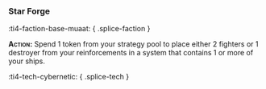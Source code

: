 ### **Star Forge**
:ti4-faction-base-muaat:
{ .splice-faction }

<span style="font-variant:small-caps;">**Action:**</span> Spend 1 token from your strategy pool to place either 2 fighters or 1 destroyer from your reinforcements in a system that contains 1 or more of your ships.

:ti4-tech-cybernetic:
{ .splice-tech }

